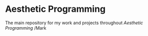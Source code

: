 # Aesthetic Programming
The main repository for my work and projects throughout *Aesthetic Programming*
/Mark
